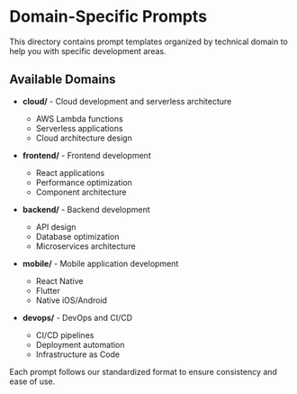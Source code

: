 # Domain-Specific Prompts

This directory contains prompt templates organized by technical domain to help you with specific development areas.

## Available Domains

- **cloud/** - Cloud development and serverless architecture
  - AWS Lambda functions
  - Serverless applications
  - Cloud architecture design

- **frontend/** - Frontend development
  - React applications
  - Performance optimization
  - Component architecture

- **backend/** - Backend development
  - API design
  - Database optimization
  - Microservices architecture

- **mobile/** - Mobile application development
  - React Native
  - Flutter
  - Native iOS/Android

- **devops/** - DevOps and CI/CD
  - CI/CD pipelines
  - Deployment automation
  - Infrastructure as Code

Each prompt follows our standardized format to ensure consistency and ease of use.
